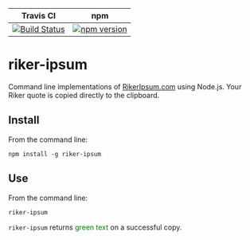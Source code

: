 | Travis CI | npm |
| :-: | :-: |
| [![Build Status](https://travis-ci.org/dperuo/riker-ipsum.svg?branch=master)](https://travis-ci.org/dperuo/riker-ipsum) | [![npm version](https://badge.fury.io/js/riker-ipsum.svg)](http://badge.fury.io/js/riker-ipsum) |

riker-ipsum
===========

Command line implementations of [RikerIpsum.com][ri] using Node.js. Your Riker quote is copied directly to the clipboard.

## Install
From the command line:

```
npm install -g riker-ipsum
```

## Use
From the command line:

```
riker-ipsum
```

`riker-ipsum` returns <span style="color:green;">green text</span> on a successful copy.

[ri]: http://www.rikeripsum.com
